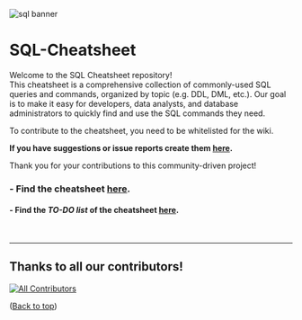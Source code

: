 ![sql banner](images/sql_banner1.jpeg)
# SQL-Cheatsheet
Welcome to the SQL Cheatsheet repository! <br>
This cheatsheet is a comprehensive collection of commonly-used SQL queries and commands, organized by topic (e.g. DDL, DML, etc.). Our goal is to make it easy for developers, data analysts, and database administrators to quickly find and use the SQL commands they need.

To contribute to the cheatsheet, you need to be whitelisted for the wiki.

**If you have suggestions or issue reports create them [here](https://github.com/Sigmale1000/SQL-Cheatsheet/issues).**

Thank you for your contributions to this community-driven project!

### **- Find the cheatsheet [here](https://github.com/Sigmale1000/SQL-Cheatsheet/wiki).**
#### **- Find the ***TO-DO list*** of the cheatsheet [here](https://github.com/Sigmale1000/SQL-Cheatsheet/wiki/To-Do-List).**
<br>

---
## Thanks to all our contributors!
[![All Contributors](https://img.shields.io/github/all-contributors/Sigmale1000/SQL-Cheatsheet?color=ee8449&style=flat-square)](#contributors)

([Back to top](#sql-cheatsheet))
